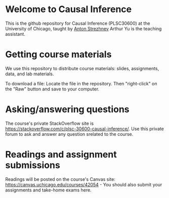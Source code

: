 # Welcome to Causal Inference
This is the github repository for Causal Inference (PLSC30600) at the University of Chicago, taught by [Anton Strezhnev]("https://www.antonstrezhnev.com") Arthur Yu is the teaching assistant.

# Getting course materials
We use this repository to distribute course materials: slides, assignments, data, and lab materials.

To download a file: Locate the file in the repository. Then "right-click" on the "Raw" button and save to your computer.

# Asking/answering questions
The course's private StackOverflow site is https://stackoverflow.com/c/plsc-30600-causal-inference/. Use this private forum to ask and answer any question srelated to the course.

# Readings and assignment submissions
Readings will be posted on the course's Canvas site: https://canvas.uchicago.edu/courses/42054 - You should also submit your assignments and take-home exams here.
